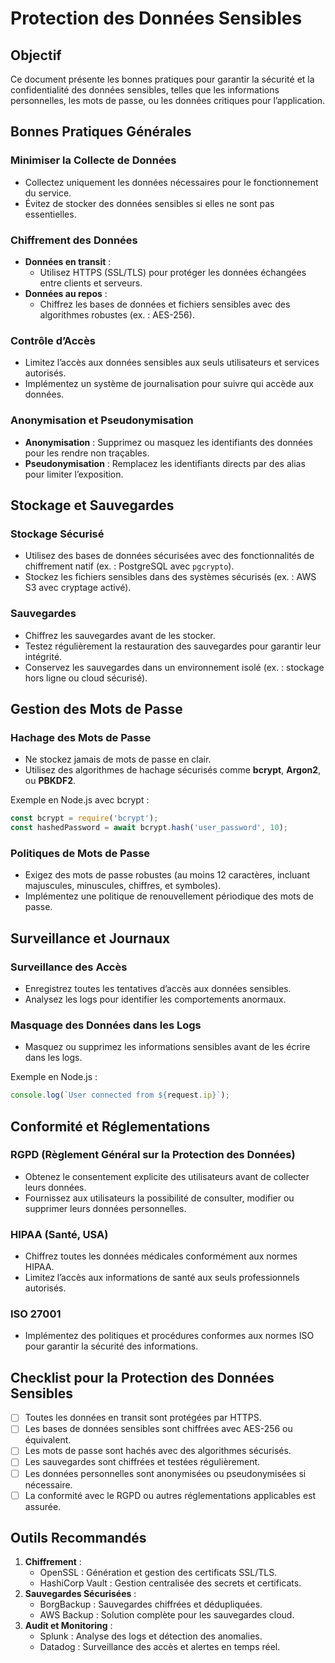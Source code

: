 # Protection des Données Sensibles

## **Objectif**

Ce document présente les bonnes pratiques pour garantir la sécurité et la confidentialité des données sensibles, telles que les informations personnelles, les mots de passe, ou les données critiques pour l’application.

## **Bonnes Pratiques Générales**

### **Minimiser la Collecte de Données**

- Collectez uniquement les données nécessaires pour le fonctionnement du service.
- Évitez de stocker des données sensibles si elles ne sont pas essentielles.

### **Chiffrement des Données**

- **Données en transit** :
  - Utilisez HTTPS (SSL/TLS) pour protéger les données échangées entre clients et serveurs.
- **Données au repos** :
  - Chiffrez les bases de données et fichiers sensibles avec des algorithmes robustes (ex. : AES-256).

### **Contrôle d’Accès**

- Limitez l’accès aux données sensibles aux seuls utilisateurs et services autorisés.
- Implémentez un système de journalisation pour suivre qui accède aux données.

### **Anonymisation et Pseudonymisation**

- **Anonymisation** : Supprimez ou masquez les identifiants des données pour les rendre non traçables.
- **Pseudonymisation** : Remplacez les identifiants directs par des alias pour limiter l’exposition.

## **Stockage et Sauvegardes**

### **Stockage Sécurisé**

- Utilisez des bases de données sécurisées avec des fonctionnalités de chiffrement natif (ex. : PostgreSQL avec `pgcrypto`).
- Stockez les fichiers sensibles dans des systèmes sécurisés (ex. : AWS S3 avec cryptage activé).

### **Sauvegardes**

- Chiffrez les sauvegardes avant de les stocker.
- Testez régulièrement la restauration des sauvegardes pour garantir leur intégrité.
- Conservez les sauvegardes dans un environnement isolé (ex. : stockage hors ligne ou cloud sécurisé).

## **Gestion des Mots de Passe**

### **Hachage des Mots de Passe**

- Ne stockez jamais de mots de passe en clair.
- Utilisez des algorithmes de hachage sécurisés comme **bcrypt**, **Argon2**, ou **PBKDF2**.

Exemple en Node.js avec bcrypt :

```javascript
const bcrypt = require('bcrypt');
const hashedPassword = await bcrypt.hash('user_password', 10);
```

### **Politiques de Mots de Passe**

- Exigez des mots de passe robustes (au moins 12 caractères, incluant majuscules, minuscules, chiffres, et symboles).
- Implémentez une politique de renouvellement périodique des mots de passe.

## **Surveillance et Journaux**

### **Surveillance des Accès**

- Enregistrez toutes les tentatives d’accès aux données sensibles.
- Analysez les logs pour identifier les comportements anormaux.

### **Masquage des Données dans les Logs**

- Masquez ou supprimez les informations sensibles avant de les écrire dans les logs.

Exemple en Node.js :

```javascript
console.log(`User connected from ${request.ip}`);
```

## **Conformité et Réglementations**

### **RGPD (Règlement Général sur la Protection des Données)**

- Obtenez le consentement explicite des utilisateurs avant de collecter leurs données.
- Fournissez aux utilisateurs la possibilité de consulter, modifier ou supprimer leurs données personnelles.

### **HIPAA (Santé, USA)**

- Chiffrez toutes les données médicales conformément aux normes HIPAA.
- Limitez l’accès aux informations de santé aux seuls professionnels autorisés.

### **ISO 27001**

- Implémentez des politiques et procédures conformes aux normes ISO pour garantir la sécurité des informations.

## **Checklist pour la Protection des Données Sensibles**

- [ ]  Toutes les données en transit sont protégées par HTTPS.
- [ ]  Les bases de données sensibles sont chiffrées avec AES-256 ou équivalent.
- [ ]  Les mots de passe sont hachés avec des algorithmes sécurisés.
- [ ]  Les sauvegardes sont chiffrées et testées régulièrement.
- [ ]  Les données personnelles sont anonymisées ou pseudonymisées si nécessaire.
- [ ]  La conformité avec le RGPD ou autres réglementations applicables est assurée.

## **Outils Recommandés**

1. **Chiffrement** :
    - OpenSSL : Génération et gestion des certificats SSL/TLS.
    - HashiCorp Vault : Gestion centralisée des secrets et certificats.
2. **Sauvegardes Sécurisées** :
    - BorgBackup : Sauvegardes chiffrées et dédupliquées.
    - AWS Backup : Solution complète pour les sauvegardes cloud.
3. **Audit et Monitoring** :
    - Splunk : Analyse des logs et détection des anomalies.
    - Datadog : Surveillance des accès et alertes en temps réel.
